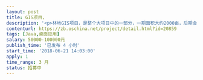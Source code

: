 ```yaml
---                
layout: post       
title: GIS项目，           
description: '<p>林地GIS项目，是整个大项目中的一部分，一期面积大约2000亩，后期会不断加大面积，具体可以微信详谈，18611489216</p>'     
contenturl: https://zb.oschina.net/project/detail.html?id=20859      
tags: [Java,桌面应用]            
salary: 50000-100000元          
publish_time: '已发布 4 小时'         
start_time: '2018-06-21 14:03:00'           
apply: 1                   
time_range: 3 月              
status: 招募中                  
---                 
```

